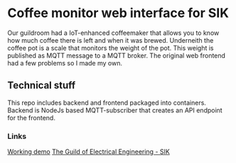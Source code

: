 # Coffee monitor web interface for SIK
Our guildroom had a IoT-enhanced coffeemaker that allows you to know how much coffee there is left and when it was brewed. Underneith the coffee pot is a scale that monitors the weight of the pot. This weight is published as MQTT message to a MQTT broker.
The original web frontend had a few problems so I made my own.

## Technical stuff
This repo includes backend and frontend packaged into containers. Backend is NodeJs based MQTT-subscriber that creates an API endpoint for the frontend.

### Links
[Working demo](https://coffee.eero.tech/)
[The Guild of Electrical Engineering - SIK](https://sik.ayy.fi/en/)
